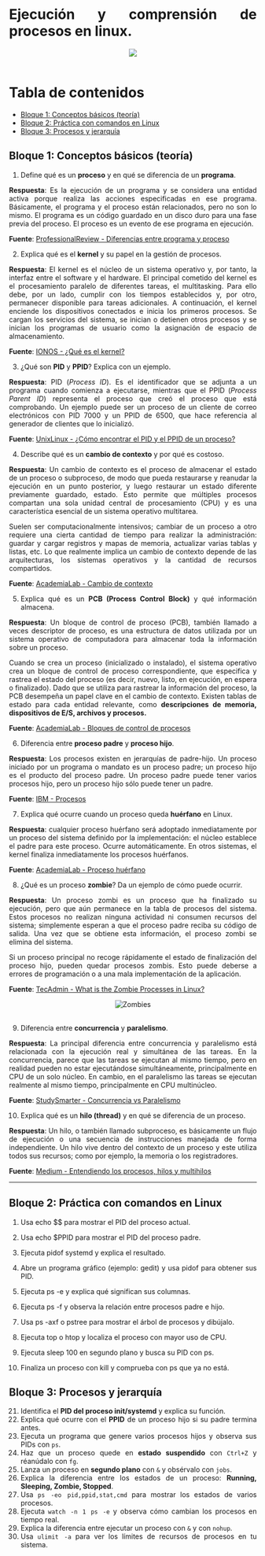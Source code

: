 <div align=justify>

# Ejecución y comprensión de procesos en linux.

<div align=center>
  <img src="./img/bg-1.gif"/>
</div>
<br>

# Tabla de contenidos

- [Bloque 1: Conceptos básicos (teoría)](#bloque-1-conceptos-básicos-teoría)
- [Bloque 2: Práctica con comandos en Linux](#bloque-2-práctica-con-comandos-en-linux)
- [Bloque 3: Procesos y jerarquía](#bloque-3-procesos-y-jerarquía)


## Bloque 1: Conceptos básicos (teoría)

1. Define qué es un **proceso** y en qué se diferencia de un **programa**.

  **Respuesta**: Es la ejecución de un programa y se considera una entidad activa porque realiza las acciones especificadas en ese programa.
  Básicamente, el programa y el proceso están relacionados, pero no son lo mismo. El programa es un código guardado en un disco duro para una fase previa del proceso. El proceso es un evento de ese programa en ejecución.

  **Fuente**: [ProfessionalReview - Diferencias entre programa y proceso](https://www.profesionalreview.com/2020/06/20/cual-es-la-diferencia-entre-un-programa-y-un-proceso/)


2. Explica qué es el **kernel** y su papel en la gestión de procesos.  

  **Respuesta**: El kernel es el núcleo de un sistema operativo y, por tanto, la interfaz entre el software y el hardware. El principal cometido del kernel es el procesamiento paralelo de diferentes tareas, el multitasking. Para ello debe, por un lado, cumplir con los tiempos establecidos y, por otro, permanecer disponible para tareas adicionales. A continuación, el kernel enciende los dispositivos conectados e inicia los primeros procesos. Se cargan los servicios del sistema, se inician o detienen otros procesos y se inician los programas de usuario como la asignación de espacio de almacenamiento.

  **Fuente**: [IONOS - ¿Qué es el kernel?](https://www.ionos.es/digitalguide/servidores/know-how/que-es-el-kernel/)

3. ¿Qué son **PID** y **PPID**? Explica con un ejemplo.

  **Respuesta**: PID (*Process ID*). Es el identificador que se adjunta a un programa cuando comienza a ejecutarse, mientras que el PPID (*Process Parent ID*) representa el proceso que creó el proceso que está comprobando. Un ejemplo puede ser un proceso de un cliente de correo electrónicos con PID 7000 y un PPID de 6500, que hace referencia al generador de clientes que lo inicializó.
  
  **Fuente**: [UnixLinux - ¿Cómo encontrar el PID y el PPID de un proceso?](https://es.unixlinux.online/ix/1002029346.html)

4. Describe qué es un **cambio de contexto** y por qué es costoso.  

  **Respuesta**: Un cambio de contexto es el proceso de almacenar el estado de un proceso o subproceso, de modo que pueda restaurarse y reanudar la ejecución en un punto posterior, y luego restaurar un estado diferente previamente guardado, estado. Esto permite que múltiples procesos compartan una sola unidad central de procesamiento (CPU) y es una característica esencial de un sistema operativo multitarea.

  Suelen ser computacionalmente intensivos; cambiar de un proceso a otro requiere una cierta cantidad de tiempo para realizar la administración: guardar y cargar registros y mapas de memoria, actualizar varias tablas y listas, etc. Lo que realmente implica un cambio de contexto depende de las arquitecturas, los sistemas operativos y la cantidad de recursos compartidos.

  **Fuente**: [AcademiaLab - Cambio de contexto](https://academia-lab.com/enciclopedia/cambio-de-contexto/)


5. Explica qué es un **PCB (Process Control Block)** y qué información almacena.

  **Respuesta**: Un bloque de control de proceso (PCB), también llamado a veces descriptor de proceso, es una estructura de datos utilizada por un sistema operativo de computadora para almacenar toda la información sobre un proceso. 
  
  Cuando se crea un proceso (inicializado o instalado), el sistema operativo crea un bloque de control de proceso correspondiente, que especifica y rastrea el estado del proceso (es decir, nuevo, listo, en ejecución, en espera o finalizado). Dado que se utiliza para rastrear la información del proceso, la PCB desempeña un papel clave en el cambio de contexto. Existen tablas de estado para cada entidad relevante, como **descripciones de memoria, dispositivos de E/S, archivos y procesos.**

  **Fuente**: [AcademiaLab - Bloques de control de procesos](https://academia-lab.com/enciclopedia/bloque-de-control-de-proceso/)

6. Diferencia entre **proceso padre** y **proceso hijo**. 

  **Respuesta**: Los procesos existen en jerarquías de padre-hijo. Un proceso iniciado por un programa o mandato es un proceso padre; un proceso hijo es el producto del proceso padre. Un proceso padre puede tener varios procesos hijo, pero un proceso hijo sólo puede tener un padre.

  **Fuente**: [IBM - Procesos](https://www.ibm.com/docs/es/aix/7.2.0?topic=processes-)

7. Explica qué ocurre cuando un proceso queda **huérfano** en Linux.  

  **Respuesta**: cualquier proceso huérfano será adoptado inmediatamente por un proceso del sistema definido por la implementación: el núcleo establece el padre para este proceso. Ocurre automáticamente. En otros sistemas, el kernel finaliza inmediatamente los procesos huérfanos.

  **Fuente**: [AcademiaLab - Proceso huérfano](https://academia-lab.com/enciclopedia/proceso-huerfano/)

8. ¿Qué es un proceso **zombie**? Da un ejemplo de cómo puede ocurrir.  

  **Respuesta**: Un proceso zombi es un proceso que ha finalizado su ejecución, pero que aún permanece en la tabla de procesos del sistema. Estos procesos no realizan ninguna actividad ni consumen recursos del sistema; simplemente esperan a que el proceso padre reciba su código de salida. Una vez que se obtiene esta información, el proceso zombi se elimina del sistema.

  Si un proceso principal no recoge rápidamente el estado de finalización del proceso hijo, pueden quedar procesos zombis. Esto puede deberse a errores de programación o a una mala implementación de la aplicación.

  **Fuente**: [TecAdmin - What is the Zombie Processes in Linux?](https://tecadmin.net/linux-zombie-processes/)

<div align=center>
  <img src="./img/bg-2.webp" alt="Zombies"/>
</div>
<br>

9.  Diferencia entre **concurrencia** y **paralelismo**.

  **Respuesta**: La principal diferencia entre concurrencia y paralelismo está relacionada con la ejecución real y simultánea de las tareas. En la concurrencia, parece que las tareas se ejecutan al mismo tiempo, pero en realidad pueden no estar ejecutándose simultáneamente, principalmente en CPU de un solo núcleo. En cambio, en el paralelismo las tareas se ejecutan realmente al mismo tiempo, principalmente en CPU multinúcleo.

  **Fuente**: [StudySmarter - Concurrencia vs Paralelismo](https://www.studysmarter.es/resumenes/ciencias-de-la-computacion/programacion-de-computadoras/concurrencia-vs-paralelismo/)

10.  Explica qué es un **hilo (thread)** y en qué se diferencia de un proceso.  

  **Respuesta**: Un hilo, o también llamado subproceso, es básicamente un flujo de ejecución o una secuencia de instrucciones manejada de forma independiente. Un hilo vive dentro del contexto de un proceso y este utiliza todos sus recursos; como por ejemplo, la memoria o los registradores.

  **Fuente**: [Medium - Entendiendo los procesos, hilos y multihilos](https://medium.com/@diego.coder/entendiendo-los-procesos-hilos-y-multihilos-9423f6e40ca7)

---

## Bloque 2: Práctica con comandos en Linux

1.  Usa echo $$ para mostrar el PID del proceso actual.

2.  Usa echo $PPID para mostrar el PID del proceso padre.

3.  Ejecuta pidof systemd y explica el resultado.

4.  Abre un programa gráfico (ejemplo: gedit) y usa pidof para obtener sus PID.

5.  Ejecuta ps -e y explica qué significan sus columnas.

6.  Ejecuta ps -f y observa la relación entre procesos padre e hijo.

7.  Usa ps -axf o pstree para mostrar el árbol de procesos y dibújalo.

8.  Ejecuta top o htop y localiza el proceso con mayor uso de CPU.

9.  Ejecuta sleep 100 en segundo plano y busca su PID con ps.

10. Finaliza un proceso con kill <PID> y comprueba con ps que ya no está.

## Bloque 3: Procesos y jerarquía

21. Identifica el **PID del proceso init/systemd** y explica su función.
22. Explica qué ocurre con el **PPID** de un proceso hijo si su padre termina antes.
23. Ejecuta un programa que genere varios procesos hijos y observa sus PIDs con `ps`.
24. Haz que un proceso quede en **estado suspendido** con `Ctrl+Z` y réanúdalo con `fg`.
25. Lanza un proceso en **segundo plano** con `&` y obsérvalo con `jobs`.
26. Explica la diferencia entre los estados de un proceso: **Running, Sleeping, Zombie, Stopped**.
27. Usa `ps -eo pid,ppid,stat,cmd` para mostrar los estados de varios procesos.
28. Ejecuta `watch -n 1 ps -e` y observa cómo cambian los procesos en tiempo real.
29. Explica la diferencia entre ejecutar un proceso con `&` y con `nohup`.
30. Usa `ulimit -a` para ver los límites de recursos de procesos en tu sistema.

</div>
